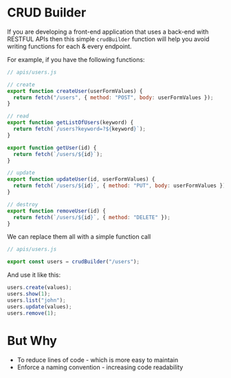 # CRUD Builder

If you are developing a front-end application that uses a back-end with RESTFUL APIs then this simple `crudBuilder` function will help you avoid writing functions for each & every endpoint.

For example, if you have the following functions:

```js
// apis/users.js

// create
export function createUser(userFormValues) {
  return fetch("/users", { method: "POST", body: userFormValues });
}

// read
export function getListOfUsers(keyword) {
  return fetch(`/users?keyword=?${keyword}`);
}

export function getUser(id) {
  return fetch(`/users/${id}`);
}

// update
export function updateUser(id, userFormValues) {
  return fetch(`/users/${id}`, { method: "PUT", body: userFormValues });
}

// destroy
export function removeUser(id) {
  return fetch(`/users/${id}`, { method: "DELETE" });
}
```

We can replace them all with a simple function call

```js
// apis/users.js

export const users = crudBuilder("/users");
```

And use it like this:

```js
users.create(values);
users.show(1);
users.list("john");
users.update(values);
users.remove(1);
```

# But Why
* To reduce lines of code - which is more easy to maintain
* Enforce a naming convention - increasing code readability


